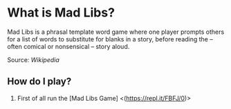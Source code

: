 # What is Mad Libs?
 
 Mad Libs is a phrasal template word game where one player prompts others for a list of words to substitute for blanks in a story, before reading the – often comical or nonsensical – story aloud.

Source: _Wikipedia_

## How do I play?

1. First of all run the [Mad Libs Game] <(https://repl.it/FBFJ/0)>
